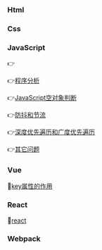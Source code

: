 ### Html

### Css

### JavaScript

👉

👉[程序分析](./JavaScript/程序题.md) 

👉[JavaScript空对象判断](./JavaScript/空对象判断.md)

👉[防抖和节流](./JavaScript/防抖和节流.md)

👉[深度优先遍历和广度优先遍历](./JavaScript/深度优先遍历和广度优先遍历.md)

👉[其它问题](./JavaScript/other.md)

### Vue

💪[key属性的作用](./vue.md)

### React

🤜[react](./react.md)

### Webpack